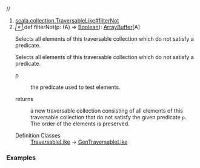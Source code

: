 //
<ol>
<li><a href="https://www.scala-lang.org/api/2.12.3/scala/collection/mutable/ArrayBuffer.html#filterNot(p:A=>Boolean):Repr">scala.collection.TraversableLike#filterNot</a></li>
<li name="scala.collection.TraversableLike#filterNot" visbl="pub" class="indented0 " data-isabs="false" fullcomment="yes" group="Ungrouped"> <a id="filterNot(p:A=>Boolean):Repr"></a><a id="filterNot((A)⇒Boolean):ArrayBuffer[A]"></a> <span class="permalink"> <a href="../../../scala/collection/mutable/ArrayBuffer.html#filterNot(p:A=>Boolean):Repr" title="Permalink"> <i class="material-icons"></i> </a> </span> <span class="modifier_kind"> <span class="modifier"></span> <span class="kind">def</span> </span> <span class="symbol"> <span class="name">filterNot</span><span class="params">(<span name="p">p: (<span class="extype" name="scala.collection.mutable.ArrayBuffer.A">A</span>) ⇒ <a href="../../Boolean.html" class="extype" name="scala.Boolean">Boolean</a></span>)</span><span class="result">: <a href="" class="extype" name="scala.collection.mutable.ArrayBuffer">ArrayBuffer</a>[<span class="extype" name="scala.collection.mutable.ArrayBuffer.A">A</span>]</span> </span> <p class="shortcomment cmt">Selects all elements of this traversable collection which do not satisfy a predicate.</p>
 <div class="fullcomment">
  <div class="comment cmt">
   <p>Selects all elements of this traversable collection which do not satisfy a predicate. </p>
  </div>
  <dl class="paramcmts block">
   <dt class="param">
    p
   </dt>
   <dd class="cmt">
    <p>the predicate used to test elements.</p>
   </dd>
   <dt>
    returns
   </dt>
   <dd class="cmt">
    <p>a new traversable collection consisting of all elements of this traversable collection that do not satisfy the given predicate <code>p</code>. The order of the elements is preserved.</p>
   </dd>
  </dl>
  <dl class="attributes block"> 
   <dt>
    Definition Classes
   </dt>
   <dd>
    <a href="../TraversableLike.html" class="extype" name="scala.collection.TraversableLike">TraversableLike</a> → 
    <a href="../GenTraversableLike.html" class="extype" name="scala.collection.GenTraversableLike">GenTraversableLike</a>
   </dd>
  </dl>
 </div> </li>
        </ol>


### Examples
















